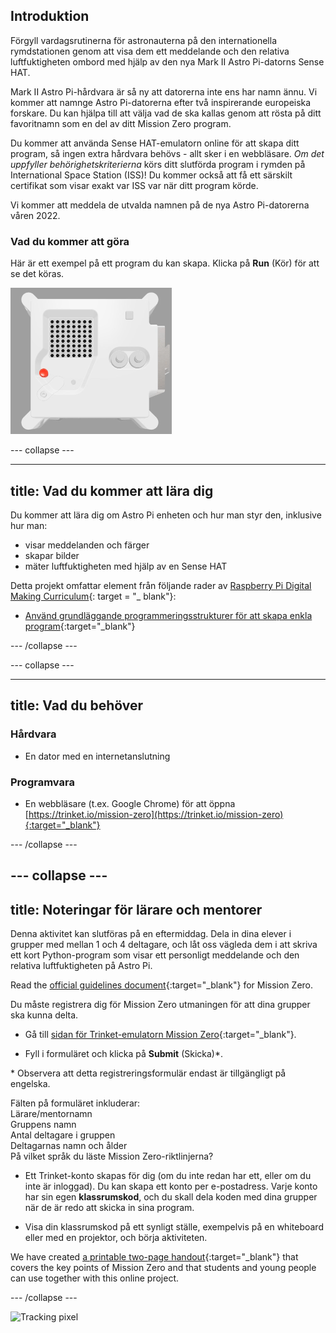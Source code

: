 ## Introduktion

Förgyll vardagsrutinerna för astronauterna på den internationella rymdstationen genom att visa dem ett meddelande och den relativa luftfuktigheten ombord med hjälp av den nya Mark II Astro Pi-datorns Sense HAT.

Mark II Astro Pi-hårdvara är så ny att datorerna inte ens har namn ännu. Vi kommer att namnge Astro Pi-datorerna efter två inspirerande europeiska forskare. Du kan hjälpa till att välja vad de ska kallas genom att rösta på ditt favoritnamn som en del av ditt Mission Zero program.

Du kommer att använda Sense HAT-emulatorn online för att skapa ditt program, så ingen extra hårdvara behövs - allt sker i en webbläsare. *Om det uppfyller behörighetskriterierna* körs ditt slutförda program i rymden på International Space Station (ISS)! Du kommer också att få ett särskilt certifikat som visar exakt var ISS var när ditt program körde.

Vi kommer att meddela de utvalda namnen på de nya Astro Pi-datorerna våren 2022.


### Vad du kommer att göra

Här är ett exempel på ett program du kan skapa. Klicka på **Run** (Kör) för att se det köras.

![Trinket Sense HAT-emulatorn som kör ett exempelprogram som bläddrar igenom luftfuktighetsvärdet över LED-matrisen och sedan visar en bild av en fisk](images/M0_4.gif)


--- collapse ---



---
title: Vad du kommer att lära dig
---

Du kommer att lära dig om Astro Pi enheten och hur man styr den, inklusive hur man:
+ visar meddelanden och färger
+ skapar bilder
+ mäter luftfuktigheten med hjälp av en Sense HAT

Detta projekt omfattar element från följande rader av [Raspberry Pi Digital Making Curriculum](http://rpf.io/curriculum){: target = "_ blank"}:

+ [Använd grundläggande programmeringsstrukturer för att skapa enkla program](https://curriculum.raspberrypi.org/programming/creator/){:target="_blank"}

--- /collapse ---

--- collapse ---

---
title: Vad du behöver
---

### Hårdvara

+ En dator med en internetanslutning

### Programvara

+ En webbläsare (t.ex. Google Chrome) för att öppna [https://trinket.io/mission-zero](https://trinket.io/mission-zero){:target="_blank"}

--- /collapse ---

--- collapse ---
---
title: Noteringar för lärare och mentorer
---


Denna aktivitet kan slutföras på en eftermiddag. Dela in dina elever i grupper med mellan 1 och 4 deltagare, och låt oss vägleda dem i att skriva ett kort Python-program som visar ett personligt meddelande och den relativa luftfuktigheten på Astro Pi.

Read the [official guidelines document](https://astro-pi.org/media/mission-zero-guidelines/Astro_Pi_Mission_Zero_Guidelines_2021_22-en.pdf){:target="_blank"} for Mission Zero.

Du måste registrera dig för Mission Zero utmaningen för att dina grupper ska kunna delta.

+ Gå till [sidan för Trinket-emulatorn Mission Zero](https://trinket.io/mission-zero){:target="_blank"}.

+ Fyll i formuläret och klicka på **Submit** (Skicka)\*.

\* Observera att detta registreringsformulär endast är tillgängligt på engelska.

Fälten på formuläret inkluderar:  
Lärare/mentornamn   
Gruppens namn  
Antal deltagare i gruppen  
Deltagarnas namn och ålder  
På vilket språk du läste Mission Zero-riktlinjerna?

+ Ett Trinket-konto skapas för dig (om du inte redan har ett, eller om du inte är inloggad). Du kan skapa ett konto per e-postadress. Varje konto har sin egen **klassrumskod**, och du skall dela koden med dina grupper när de är redo att skicka in sina program.

+ Visa din klassrumskod på ett synligt ställe, exempelvis på en whiteboard eller med en projektor, och börja aktiviteten.

 We have created [a printable two-page handout](http://rpf.io/mz-printout){:target="_blank"} that covers the key points of Mission Zero and that students and young people can use together with this online project.

--- /collapse ---

![Tracking pixel](https://code.org/api/hour/begin_raspberrypi_astropi.png)
